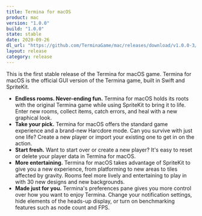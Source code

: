 ```yaml
---
title: Termina for macOS
product: mac
version: "1.0.0"
build: "1.0.0"
state: stable
date: 2020-09-26
dl_url: "https://github.com/TerminaGame/mac/releases/download/v1.0.0-3/Termina-v1.0.0-3.zip"
layout: release
category: release
---
```

This is the first stable release of the Termina for macOS game. Termina for macOS is the official GUI version of the Termina game, built in Swift and SpriteKit.

- **Endless rooms. Never-ending fun.** Termina for macOS holds its roots with the original Termina game while using SpriteKit to bring it to life. Enter new rooms, collect items, catch errors, and heal with a new graphical look.
- **Take your pick.** Termina for macOS offers the standard game experience and a brand-new Harcdore mode. Can you survive with just one life? Create a new player or import your existing one to get in on the action.
- **Start fresh.** Want to start over or create a new player? It's easy to reset or delete your player data in Termina for macOS.
- **More entertaining.** Termina for macOS takes advantage of SpriteKit to give you a new experience, from platforming to new areas to tiles affected by gravity. Rooms feel more lively and entertaining to play in with 30 new designs and new backgrounds.
- **Made just for you.** Termina's preferences pane gives you more control over how you want to enjoy Termina. Change your notification settings, hide elements of the heads-up display, or turn on benchmarking features such as node count and FPS.
